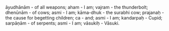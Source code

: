 āyudhānām - of all weapons; aham - I am; vajram - the thunderbolt; dhenūnām - of cows; asmi - I am; kāma-dhuk - the surabhi cow; prajanaḥ - the cause for begetting children; ca - and; asmi - I am; kandarpaḥ - Cupid; sarpāṇām - of serpents; asmi - I am; vāsukiḥ - Vāsuki.